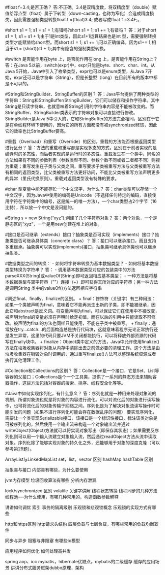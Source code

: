 #float f=3.4;是否正确？
    答:不正确。3.4是双精度数，将双精度型（double）赋值给浮点型（float）属于下转型（down-casting，也称为窄化）会造成精度损失，因此需要强制类型转换float f =(float)3.4; 或者写成float f =3.4F;。

#short s1 = 1; s1 = s1 + 1;有错吗?short s1 = 1; s1 += 1;有错吗？
    答：对于short s1 = 1; s1 = s1 + 1;由于1是int类型，因此s1+1运算结果也是int 型，需要强制转换类型才能赋值给short型。而short s1 = 1; s1 += 1;可以正确编译，因为s1+= 1;相当于s1 = (short)(s1 + 1);其中有隐含的强制类型转换。

#switch 是否能作用在byte 上，是否能作用在long 上，是否能作用在String上？
     答：在Java 5以前，switch(expr)中，expr只能是byte、short、char、int。从Java 5开始，Java中引入了枚举类型，expr也可以是enum类型，从Java 7开始，expr还可以是字符串（String），但是长整型（long）在目前所有的版本中都是不可以的。

#String和StringBuilder、StringBuffer的区别？
    答：Java平台提供了两种类型的字符串：String和StringBuffer/StringBuilder，它们可以储存和操作字符串。其中String是只读字符串，也就意味着String引用的字符串内容是不能被改变的。而StringBuffer、StringBuilder类表示的字符串对象可以直接进行修改。StringBuilder是Java 5中引入的，它和StringBuffer的方法完全相同，区别在于它是在单线程环境下使用的，因为它的所有方面都没有被synchronized修饰，因此它的效率也比StringBuffer要高。

#重载（Overload）和重写（Override）的区别。重载的方法能否根据返回类型进行区分？
    答：方法的重载和重写都是实现多态的方式，区别在于前者实现的是编译时的多态性，而后者实现的是运行时的多态性。重载发生在一个类中，同名的方法如果有不同的参数列表（参数类型不同、参数个数不同或者二者都不同）则视为重载；重写发生在子类与父类之间，重写要求子类被重写方法与父类被重写方法有相同的返回类型，比父类被重写方法更好访问，不能比父类被重写方法声明更多的异常（里氏代换原则）。重载对返回类型没有特殊的要求。

#char 型变量中能不能存贮一个中文汉字，为什么？
    答：char类型可以存储一个中文汉字，因为Java中使用的编码是Unicode（不选择任何特定的编码，直接使用字符在字符集中的编号，这是统一的唯一方法），一个char类型占2个字节（16比特），所以放一个中文是没问题的。

#String s = new String(“xyz”);创建了几个字符串对象？
    答：两个对象，一个是静态区的”xyz”，一个是用new创建在堆上的对象。

#接口是否可继承（extends）接口？抽象类是否可实现（implements）接口？抽象类是否可继承具体类（concrete class）？
    答：接口可以继承接口，而且支持多重继承。抽象类可以实现(implements)接口，抽象类可继承具体类也可以继承抽象类。

#数据类型之间的转换：
    - 如何将字符串转换为基本数据类型？
    - 如何将基本数据类型转换为字符串？
    答：
    - 调用基本数据类型对应的包装类中的方法parseXXX(String)或valueOf(String)即可返回相应基本类型；
    - 一种方法是将基本数据类型与空字符串（”"）连接（+）即可获得其所对应的字符串；另一种方法是调用String 类中的valueOf()方法返回相应字符串


#阐述final、finally、finalize的区别。
     + final：修饰符（关键字）有三种用法：如果一个类被声明为final，意味着它不能再派生出新的子类，即不能被继承，因此它和abstract是反义词。将变量声明为final，可以保证它们在使用中不被改变，被声明为final的变量必须在声明时给定初值，而在以后的引用中只能读取不可修改。被声明为final的方法也同样只能使用，不能在子类中被重写。
     + finally：通常放在try…catch…的后面构造总是执行代码块，这就意味着程序无论正常执行还是发生异常，这里的代码只要JVM不关闭都能执行，可以将释放外部资源的代码写在finally块中。
     + finalize：Object类中定义的方法，Java中允许使用finalize()方法在垃圾收集器将对象从内存中清除出去之前做必要的清理工作。这个方法是由垃圾收集器在销毁对象时调用的，通过重写finalize()方法可以整理系统资源或者执行其他清理工作。

#Collection和Collections的区别？
    答：Collection是一个接口，它是Set、List等容器的父接口；Collections是个一个工具类，提供了一系列的静态方法来辅助容器操作，这些方法包括对容器的搜索、排序、线程安全化等等。

#Java中如何实现序列化，有什么意义？
    答：序列化就是一种用来处理对象流的机制，所谓对象流也就是将对象的内容进行流化。可以对流化后的对象进行读写操作，也可将流化后的对象传输于网络之间。序列化是为了解决对象流读写操作时可能引发的问题（如果不进行序列化可能会存在数据乱序的问题）
    要实现序列化，需要让一个类实现Serializable接口，该接口是一个标识性接口，标注该类对象是可被序列化的，然后使用一个输出流来构造一个对象输出流并通过writeObject(Object)方法就可以将实现对象写出（即保存其状态）；如果需要反序列化则可以用一个输入流建立对象输入流，然后通过readObject方法从流中读取对象。序列化除了能够实现对象的持久化之外，还能够用于对象的深度克隆（可以参考第29题）。



ArrayList与LinkedMapList
set，list，vector 区别
hashMap hashTable 区别

抽象类与接口
内部类有哪些，为什么要使用

jvm内存模型
垃圾回收算法有哪些
分析内存泄漏

lock/synchronized 区别
volatile 关键字讲解
线程状态转换
线程同步的几种方法
线程池---为什么使用，有哪几种常用的，构造函数参数解释

讲讲如何调优
索引
事务的隔离级别
乐观锁和悲观锁概念 乐观锁的实现方式有哪些

http和https区别
http请求头结构
四层负载与七层负载，有哪些常用的负载均衡软件

同步与异步
阻塞与非阻塞
有哪些io模型

应用程序如何优化
如何处理高并发

spring aop、ioc
mybatis，hibernate优缺点，mybatis的二级缓存
缓存的应用场景
讲讲分布式服务框架dubbo原理，架构
